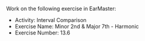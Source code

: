 Work on the following exercise in EarMaster:
- Activity: Interval Comparison
- Exercise Name: Minor 2nd & Major 7th - Harmonic
- Exercise Number: 13.6

